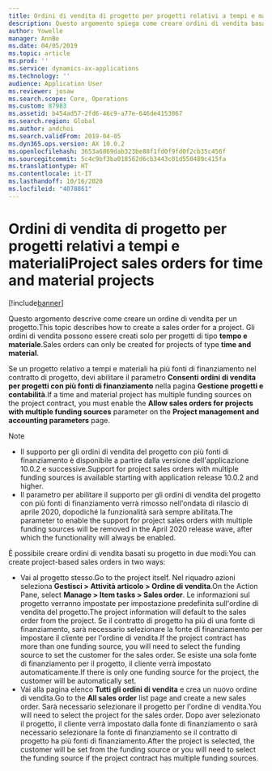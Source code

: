 ```yaml
---
title: Ordini di vendita di progetto per progetti relativi a tempi e materiali
description: Questo argomento spiega come creare ordini di vendita basati su progetto per progetti relativi a tempi e materiali.
author: Yowelle
manager: AnnBe
ms.date: 04/05/2019
ms.topic: article
ms.prod: ''
ms.service: dynamics-ax-applications
ms.technology: ''
audience: Application User
ms.reviewer: josaw
ms.search.scope: Core, Operations
ms.custom: 87983
ms.assetid: b454ad57-2fd6-46c9-a77e-646de4153067
ms.search.region: Global
ms.author: andchoi
ms.search.validFrom: 2019-04-05
ms.dyn365.ops.version: AX 10.0.2
ms.openlocfilehash: 3653a6869dab323be88f1fd0f9fd0f2cb35c456f
ms.sourcegitcommit: 5c4c9bf3ba018562d6cb3443c01d550489c415fa
ms.translationtype: HT
ms.contentlocale: it-IT
ms.lasthandoff: 10/16/2020
ms.locfileid: "4078861"
---
```

# <a name="project-sales-orders-for-time-and-material-projects"></a><span data-ttu-id="ef13b-103">Ordini di vendita di progetto per progetti relativi a tempi e materiali</span><span class="sxs-lookup"><span data-stu-id="ef13b-103">Project sales orders for time and material projects</span></span>

[!include[banner](../includes/banner.md)]

<span data-ttu-id="ef13b-104">Questo argomento descrive come creare un ordine di vendita per un progetto.</span><span class="sxs-lookup"><span data-stu-id="ef13b-104">This topic describes how to create a sales order for a project.</span></span> <span data-ttu-id="ef13b-105">Gli ordini di vendita possono essere creati solo per progetti di tipo **tempo e materiale**.</span><span class="sxs-lookup"><span data-stu-id="ef13b-105">Sales orders can only be created for projects of type **time and material**.</span></span>

<span data-ttu-id="ef13b-106">Se un progetto relativo a tempi e materiali ha più fonti di finanziamento nel contratto di progetto, devi abilitare il parametro **Consenti ordini di vendita per progetti con più fonti di finanziamento** nella pagina **Gestione progetti e contabilità**.</span><span class="sxs-lookup"><span data-stu-id="ef13b-106">If a time and material project has multiple funding sources on the project contract, you must enable the **Allow sales orders for projects with multiple funding sources** parameter on the **Project management and accounting parameters** page.</span></span> 

> [!NOTE]
> - <span data-ttu-id="ef13b-107">Il supporto per gli ordini di vendita del progetto con più fonti di finanziamento è disponibile a partire dalla versione dell'applicazione 10.0.2 e successive.</span><span class="sxs-lookup"><span data-stu-id="ef13b-107">Support for project sales orders with multiple funding sources is available starting with application release 10.0.2 and higher.</span></span>
> - <span data-ttu-id="ef13b-108">Il parametro per abilitare il supporto per gli ordini di vendita del progetto con più fonti di finanziamento verrà rimosso nell'ondata di rilascio di aprile 2020, dopodiché la funzionalità sarà sempre abilitata.</span><span class="sxs-lookup"><span data-stu-id="ef13b-108">The parameter to enable the support for project sales orders with multiple funding sources will be removed in the April 2020 release wave, after which the functionality will always be enabled.</span></span>

<span data-ttu-id="ef13b-109">È possibile creare ordini di vendita basati su progetto in due modi:</span><span class="sxs-lookup"><span data-stu-id="ef13b-109">You can create project-based sales orders in two ways:</span></span>

- <span data-ttu-id="ef13b-110">Vai al progetto stesso.</span><span class="sxs-lookup"><span data-stu-id="ef13b-110">Go to the project itself.</span></span> <span data-ttu-id="ef13b-111">Nel riquadro azioni seleziona **Gestisci > Attività articolo > Ordine di vendita**.</span><span class="sxs-lookup"><span data-stu-id="ef13b-111">On the Action Pane, select **Manage > Item tasks > Sales order**.</span></span> <span data-ttu-id="ef13b-112">Le informazioni sul progetto verranno impostate per impostazione predefinita sull'ordine di vendita del progetto.</span><span class="sxs-lookup"><span data-stu-id="ef13b-112">The project information will default to the sales order from the project.</span></span> <span data-ttu-id="ef13b-113">Se il contratto di progetto ha più di una fonte di finanziamento, sarà necessario selezionare la fonte di finanziamento per impostare il cliente per l'ordine di vendita.</span><span class="sxs-lookup"><span data-stu-id="ef13b-113">If the project contract has more than one funding source, you will need to select the funding source to set the customer for the sales order.</span></span> <span data-ttu-id="ef13b-114">Se esiste una sola fonte di finanziamento per il progetto, il cliente verrà impostato automaticamente.</span><span class="sxs-lookup"><span data-stu-id="ef13b-114">If there is only one funding source for the project, the customer will be automatically set.</span></span>
- <span data-ttu-id="ef13b-115">Vai alla pagina elenco **Tutti gli ordini di vendita** e crea un nuovo ordine di vendita.</span><span class="sxs-lookup"><span data-stu-id="ef13b-115">Go to the **All sales order** list page and create a new sales order.</span></span> <span data-ttu-id="ef13b-116">Sarà necessario selezionare il progetto per l'ordine di vendita.</span><span class="sxs-lookup"><span data-stu-id="ef13b-116">You will need to select the project for the sales order.</span></span> <span data-ttu-id="ef13b-117">Dopo aver selezionato il progetto, il cliente verrà impostato dalla fonte di finanziamento o sarà necessario selezionare la fonte di finanziamento se il contratto di progetto ha più fonti di finanziamento.</span><span class="sxs-lookup"><span data-stu-id="ef13b-117">After the project is selected, the customer will be set from the funding source or you will need to select the funding source if the project contract has multiple funding sources.</span></span>

